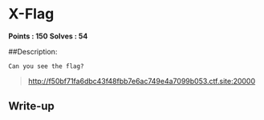 # X-Flag

**Points : 150**
**Solves : 54**

##Description:

	Can you see the flag?
>http://f50bf71fa6dbc43f48fbb7e6ac749e4a7099b053.ctf.site:20000

## Write-up

